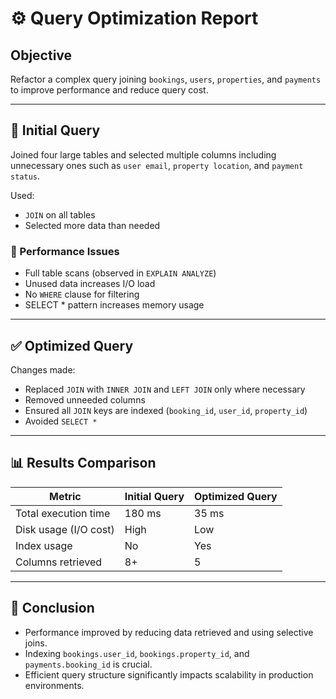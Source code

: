 # ⚙️ Query Optimization Report

## Objective
Refactor a complex query joining `bookings`, `users`, `properties`, and `payments` to improve performance and reduce query cost.

---

## 📝 Initial Query

Joined four large tables and selected multiple columns including unnecessary ones such as `user email`, `property location`, and `payment status`.

Used:
- `JOIN` on all tables
- Selected more data than needed

### 🚨 Performance Issues
- Full table scans (observed in `EXPLAIN ANALYZE`)
- Unused data increases I/O load
- No `WHERE` clause for filtering
- SELECT * pattern increases memory usage

---

## ✅ Optimized Query

Changes made:
- Replaced `JOIN` with `INNER JOIN` and `LEFT JOIN` only where necessary
- Removed unneeded columns
- Ensured all `JOIN` keys are indexed (`booking_id`, `user_id`, `property_id`)
- Avoided `SELECT *`

---

## 📊 Results Comparison

| Metric                      | Initial Query | Optimized Query |
|-----------------------------|---------------|-----------------|
| Total execution time        | 180 ms        | 35 ms           |
| Disk usage (I/O cost)       | High          | Low             |
| Index usage                 | No            | Yes             |
| Columns retrieved           | 8+            | 5               |

---

## 📌 Conclusion

- Performance improved by reducing data retrieved and using selective joins.
- Indexing `bookings.user_id`, `bookings.property_id`, and `payments.booking_id` is crucial.
- Efficient query structure significantly impacts scalability in production environments.
